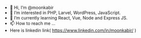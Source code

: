 - 👋 Hi, I’m @moonkabir
- 👀 I’m interested in PHP, Larvel, WordPress, JavaScript.
- 🌱 I’m currently learning React, Vue, Node and Express JS.
- 📫 How to reach me ...
- Here is linkedin link( https://www.linkedin.com/in/moonkabir/ )

<!---
moonkabir/moonkabir is a ✨ special ✨ repository because its `README.md` (this file) appears on your GitHub profile.
You can click the Preview link to take a look at your changes.
--->
